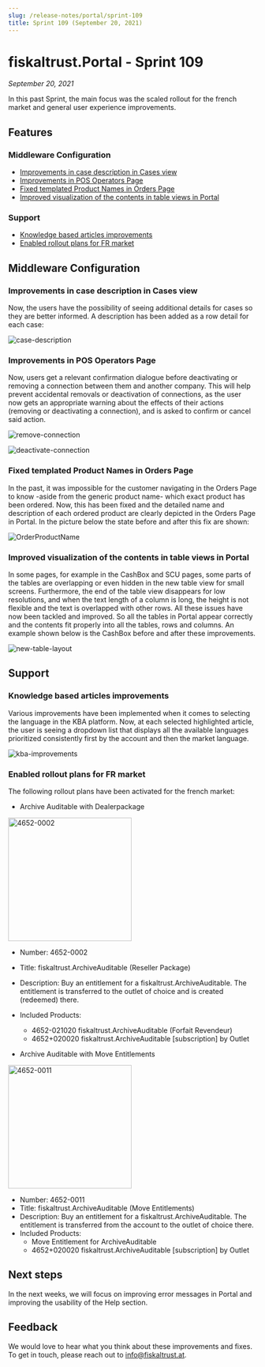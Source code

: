 ```yaml
---
slug: /release-notes/portal/sprint-109
title: Sprint 109 (September 20, 2021)
---
```


# fiskaltrust.Portal - Sprint 109
_September 20, 2021_

In this past Sprint, the main focus was the scaled rollout for the french market and general user experience improvements.

## Features

### Middleware Configuration

- [Improvements in case description in Cases view](#improvements-in-case-description-in-cases-view)
- [Improvements in POS Operators Page](#improvements-in-pos-operators-page)
- [Fixed templated Product Names in Orders Page](#fixed-templated-product-names-in-orders-page)
- [Improved visualization of the contents in table views in Portal](#improved-visualization-of-the-contents-in-table-views-in-portal)

### Support
- [Knowledge based articles improvements](#knowledge-based-articles-improvements)
- [Enabled rollout plans for FR market](#enabled-rollout-plans-for-fr-market)

## Middleware Configuration

### Improvements in case description in Cases view

Now, the users have the possibility of seeing additional details for cases so they are better informed. A description has been added as a row detail for each case:

![case-description](images/sprint-109/case-description.png)

### Improvements in POS Operators Page

Now, users get a relevant confirmation dialogue before deactivating or removing a connection between them and another company. This will help prevent accidental removals or deactivation of connections, as the user now gets an appropriate warning about the effects of their actions (removing or deactivating a connection), and is asked to confirm or cancel said action.

![remove-connection](images/sprint-109/remove-connection.png)

![deactivate-connection](images/sprint-109/deactivate-connection.png)

### Fixed templated Product Names in Orders Page

In the past, it was impossible for the customer navigating in the Orders Page to know -aside from the generic product name- which exact product has been ordered. 
Now, this has been fixed and the detailed name and description of each ordered product are clearly depicted in the Orders Page in Portal. In the picture below the state before and after this fix are shown:

![OrderProductName](images/sprint-109/OrderProductName.png)

### Improved visualization of the contents in table views in Portal

In some pages, for example in the CashBox and SCU pages, some parts of the tables are overlapping or even hidden in the new table view for small screens.
Furthermore, the end of the table view disappears for low resolutions, and when the text length of a column is long, the height is not flexible and the text is overlapped with other rows. 
All these issues have now been tackled and improved. So all the tables in Portal appear correctly and the contents fit properly into all the tables, rows and columns.
An example shown below is the CashBox before and after these improvements.

![new-table-layout](images/sprint-109/new-table-layout.png)

## Support

### Knowledge based articles improvements

Various improvements have been implemented when it comes to selecting the language in the KBA platform.  Now, at each selected highlighted article, the user is seeing a dropdown list that displays all the available languages prioritized consistently first by the account and then the market language. 

![kba-improvements](images/sprint-109/kba-improvements.png)

### Enabled rollout plans for FR market 

The following rollout plans have been activated for the french market:

- Archive Auditable with Dealerpackage

<img src="images/sprint-109/4652-0002.png" alt="4652-0002" width="250"/>

   - Number: 4652-0002 
   - Title: fiskaltrust.ArchiveAuditable (Reseller Package)
   - Description: Buy an entitlement for a fiskaltrust.ArchiveAuditable. The entitlement is transferred to the outlet of choice and is created (redeemed) there.
   - Included Products:
     - 4652-021020 fiskaltrust.ArchiveAuditable (Forfait Revendeur)
     - 4652+020020 fiskaltrust.ArchiveAuditable [subscription] by Outlet

- Archive Auditable with Move Entitlements

<img src="images/sprint-109/4652-0011.png" alt="4652-0011" width="250"/>

   - Number: 4652-0011 
   - Title: fiskaltrust.ArchiveAuditable (Move Entitlements)
   - Description: Buy an entitlement for a fiskaltrust.ArchiveAuditable. The entitlement is transferred from the account to the outlet of choice there.
   - Included Products:
     - Move Entitlement for ArchiveAuditable
     - 4652+020020 fiskaltrust.ArchiveAuditable [subscription] by Outlet

## Next steps
In the next weeks, we will focus on improving error messages in Portal and improving the usability of the Help section. 

## Feedback
We would love to hear what you think about these improvements and fixes. To get in touch, please reach out to [info@fiskaltrust.at](mailto:info@fiskaltrust.at).
